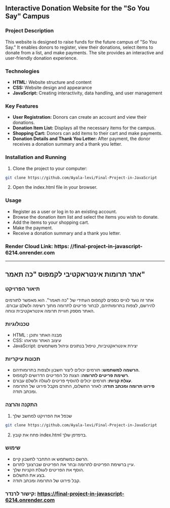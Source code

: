 ## Interactive Donation Website for the "So You Say" Campus
### Project Description
This website is designed to raise funds for the future campus of "So You Say." It enables donors to register, view their donations, select items to donate from a list, and make payments. The site provides an interactive and user-friendly donation experience.

### Technologies
- **HTML:** Website structure and content
- **CSS:** Website design and appearance
- **JavaScript:** Creating interactivity, data handling, and user management
### Key Features
- **User Registration:** Donors can create an account and view their donations.
- **Donation Item List:** Displays all the necessary items for the campus.
- **Shopping Cart:** Donors can add items to their cart and make payments.
- **Donation Details and Thank You Letter:** After payment, the donor receives a donation summary and a thank you letter.
### Installation and Running
1. Clone the project to your computer:
```bash
git clone https://github.com/Ayala-levi/Final-Project-in-JavaScript
```
2. Open the index.html file in your browser.
### Usage
- Register as a user or log in to an existing account.
- Browse the donation item list and select the items you wish to donate.
- Add the items to your shopping cart.
- Make the payment.
- Receive a donation summary and a thank you letter.

### Render Cloud Link: https: //final-project-in-javascript-6214.onrender.com 
   
---------------------------------------------------------------------------------------------------------------------------------------------------------------------------------------------------------------------

## אתר תרומות אינטראקטיבי לקמפוס "כה תאמר"
### תיאור הפרויקט
אתר זה נועד לגייס כספים לקמפוס העתידי של "כה תאמר". הוא מאפשר לתורמים להירשם, לצפות בתרומותיהם, לבחור פריטים לתרומה מתוך רשימה ולשלם עבורם. האתר מספק חוויית תרומה אינטראקטיבית ונוחה.

### טכנולוגיות
- HTML : מבנה האתר ותוכן
- CSS: עיצוב האתר ומראהו
- JavaScript: יצירת אינטראקטיביות, טיפול בנתונים וניהול משתמשים
### תכונות עיקריות
- **הרשמה למשתמש:** תורמים יכולים ליצור חשבון ולצפות בתרומותיהם.
- **רשימת פריטים לתרומה:** הצגת כל הפריטים הדרושים לקמפוס.
- **עגלת קניות:** תורמים יכולים להוסיף פריטים לעגלה ולשלם עבורם.
- **פירוט תרומה ומכתב תודה:** לאחר התשלום, התורם מקבל פירוט של התרומה ומכתב תודה.
### התקנה והרצה
1. שכפל את הפרויקט למחשב שלך
```bash
git clone https://github.com/Ayala-levi/Final-Project-in-JavaScript
```
2. פתח את קובץ index.html בדפדפן שלך.
### שימוש
- הרשם כמשתמש או התחבר לחשבון קיים.
- עיין ברשימת הפריטים לתרומה ובחר את הפריטים שברצונך לתרום.
- הוסף את הפריטים לעגלת הקניות שלך.
- בצע את התשלום.
- קבל פירוט של התרומה ומכתב תודה.

### קישור לרנדר: https://final-project-in-javascript-6214.onrender.com 



